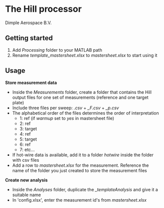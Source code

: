 # The Hill processor
Dimple Aerospace B.V.

## Getting started
1. Add *Processing* folder to your MATLAB path
2. Rename *template_mastersheet.xlsx* to *mastersheet.xlsx* to start using it

## Usage
**Store measurement data**
  - Inside the *Measurements* folder, create a folder that contains the Hill output files for one set of measurements (reference and one target plate)
  - Include three files per sweep: *.csv* + *_F.csv* + *_p.csv*
  - The alphabetical order of the files determines the order of interpretation
    - 1: ref (if *warmup* set to *yes* in mastersheet file)
    - 2: ref
    - 3: target
    - 4: ref
    - 5: target
    - 6: ref
    - 7: etc...
  - If hot-wire data is available, add it to a folder *hotwire* inside the  folder with csv files
- Add a row to *mastersheet.xlsx* for the measurement. Reference the name of the folder you just created to store the measurement files

**Create new analysis**
- Inside the *Analyses* folder, duplicate the *_templateAnalysis* and give it a suitable name
- In 'config.xlsx', enter the measurement id's from *mastersheet.xlsx*